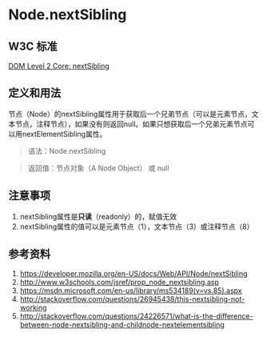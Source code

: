 # Node.nextSibling

## W3C 标准
[DOM Level 2 Core: nextSibling](https://www.w3.org/TR/DOM-Level-2-Core/core.html#ID-6AC54C2F)

## 定义和用法
节点（Node）的nextSibling属性用于获取后一个兄弟节点（可以是元素节点，文本节点，注释节点），如果没有则返回null。如果只想获取后一个兄弟元素节点可以用nextElementSibling属性。

> 语法：Node.nextSibling

> 返回值：节点对象（A Node Object） 或 null

## 注意事项
1. nextSibling属性是**只读**（readonly）的，赋值无效
2. nextSibling属性的值可以是元素节点（1），文本节点（3）或注释节点（8）

## 参考资料
1. https://developer.mozilla.org/en-US/docs/Web/API/Node/nextSibling
2. http://www.w3schools.com/jsref/prop_node_nextsibling.asp
3. https://msdn.microsoft.com/en-us/library/ms534189(v=vs.85).aspx
4. http://stackoverflow.com/questions/26945438/this-nextsibling-not-working
5. http://stackoverflow.com/questions/24226571/what-is-the-difference-between-node-nextsibling-and-childnode-nextelementsibling
